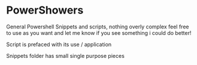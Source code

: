 # PowerShowers
General Powershell Snippets and scripts, nothing overly complex feel free to use as you want and let me know if you see something i could do better!

Script is prefaced with its use / application

Snippets folder has small single purpose pieces
